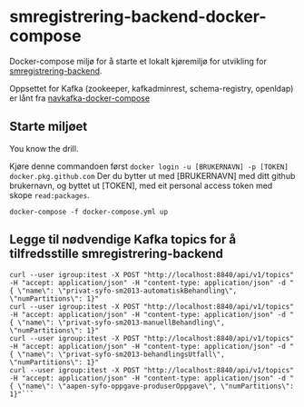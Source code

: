 # smregistrering-backend-docker-compose
Docker-compose miljø for å starte et lokalt kjøremiljø for utvikling for [smregistrering-backend](https://github.com/navikt/smregistrering-backend). 

Oppsettet for Kafka (zookeeper, kafkadminrest, schema-registry, openldap) er lånt fra [navkafka-docker-compose](https://github.com/navikt/navkafka-docker-compose)

## Starte miljøet
You know the drill.

Kjøre denne commandoen først
```docker login -u [BRUKERNAVN] -p [TOKEN] docker.pkg.github.com```
Der du bytter ut med [BRUKERNAVN] med ditt github brukernavn, og byttet ut [TOKEN], med eit personal access token
 med skope `read:packages`.
 
```docker-compose -f docker-compose.yml up```

## Legge til nødvendige Kafka topics for å tilfredsstille smregistrering-backend
```curl --user igroup:itest -X POST "http://localhost:8840/api/v1/topics" -H "accept: application/json" -H "content-type: application/json" -d "{ \"name\": \"privat-syfo-papir-sm-registering\", \"numPartitions\": 1}"
curl --user igroup:itest -X POST "http://localhost:8840/api/v1/topics" -H "accept: application/json" -H "content-type: application/json" -d "{ \"name\": \"privat-syfo-sm2013-automatiskBehandling\", \"numPartitions\": 1}"
curl --user igroup:itest -X POST "http://localhost:8840/api/v1/topics" -H "accept: application/json" -H "content-type: application/json" -d "{ \"name\": \"privat-syfo-sm2013-manuellBehandling\", \"numPartitions\": 1}"
curl --user igroup:itest -X POST "http://localhost:8840/api/v1/topics" -H "accept: application/json" -H "content-type: application/json" -d "{ \"name\": \"privat-syfo-sm2013-behandlingsUtfall\", \"numPartitions\": 1}"
curl --user igroup:itest -X POST "http://localhost:8840/api/v1/topics" -H "accept: application/json" -H "content-type: application/json" -d "{ \"name\": \"aapen-syfo-oppgave-produserOppgave\", \"numPartitions\": 1}"```